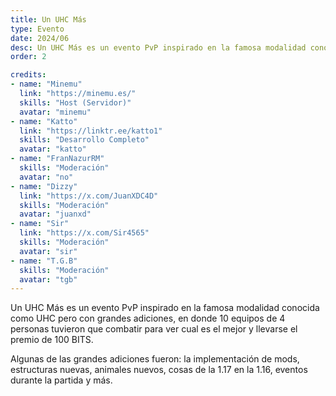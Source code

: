 ```yaml
---
title: Un UHC Más
type: Evento
date: 2024/06
desc: Un UHC Más es un evento PvP inspirado en la famosa modalidad conocida como UHC pero con grandes adiciones.
order: 2

credits:
- name: "Minemu"
  link: "https://minemu.es/"
  skills: "Host (Servidor)"
  avatar: "minemu"
- name: "Katto"
  link: "https://linktr.ee/katto1"
  skills: "Desarrollo Completo"
  avatar: "katto"
- name: "FranNazurRM"
  skills: "Moderación"
  avatar: "no"
- name: "Dizzy"
  link: "https://x.com/JuanXDC4D"
  skills: "Moderación"
  avatar: "juanxd"
- name: "Sir"
  link: "https://x.com/Sir4565"
  skills: "Moderación"
  avatar: "sir"
- name: "T.G.B"
  skills: "Moderación"
  avatar: "tgb"
---
```

Un UHC Más es un evento PvP inspirado en la famosa modalidad conocida como UHC pero con grandes adiciones, en donde 10 equipos de 4 personas tuvieron que combatir para ver cual es el mejor y llevarse el premio de 100 BITS.

Algunas de las grandes adiciones fueron: la implementación de mods, estructuras nuevas, animales nuevos, cosas de la 1.17 en la 1.16, eventos durante la partida y más.